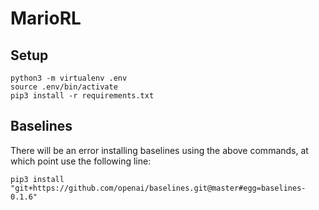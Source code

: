 # MarioRL

## Setup
```
python3 -m virtualenv .env
source .env/bin/activate
pip3 install -r requirements.txt
```

## Baselines
There will be an error installing baselines using the above commands, at which point use the following line:
```
pip3 install "git+https://github.com/openai/baselines.git@master#egg=baselines-0.1.6"
```

